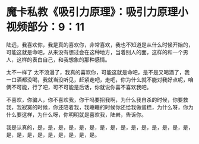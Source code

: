 # 魔卡私教《吸引力原理》：吸引力原理小视频部分：9：11

陆远，我喜欢你，我是真的喜欢你，非常喜欢，我也不知道是从什么时候开始的，可能这就是命吧，从来没有想过会在这种地方，当着别人的面，这样的和一个男人，这样的表白自己，和我想象的那种感情。

太不一样了 太不浪漫了，我真的喜欢你，可能这就是命吧，是不是又喝酒了，我一口酒都没喝，我就当没听见，赶紧走吧，走吧，你为什么就不能对我好点呢，咱俩不可能，行了吧，可不可能是后话，你就说你喜不喜欢我吧。

不喜欢，你骗人，你不喜欢我，你干吗要招我啊，为什么我自杀的时候，你要救我，我寂寞的时候，你还陪着我，我睡睡的时候你还给我做蛋糕，为什么呀，你为什么要这样，为什么呀，你明明就是喜欢我，陆岩，告诉你。

我是认真的，是，是，是，是，是，是，是，是，是，是，是，是，是，是，是，是，是，是，是，是，是，是，是，是。

